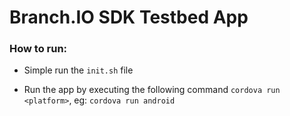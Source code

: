 # Branch.IO SDK Testbed App

### How to run:

* Simple run the `init.sh` file

* Run the app by executing the following command `cordova run <platform>`, eg: `cordova run android`